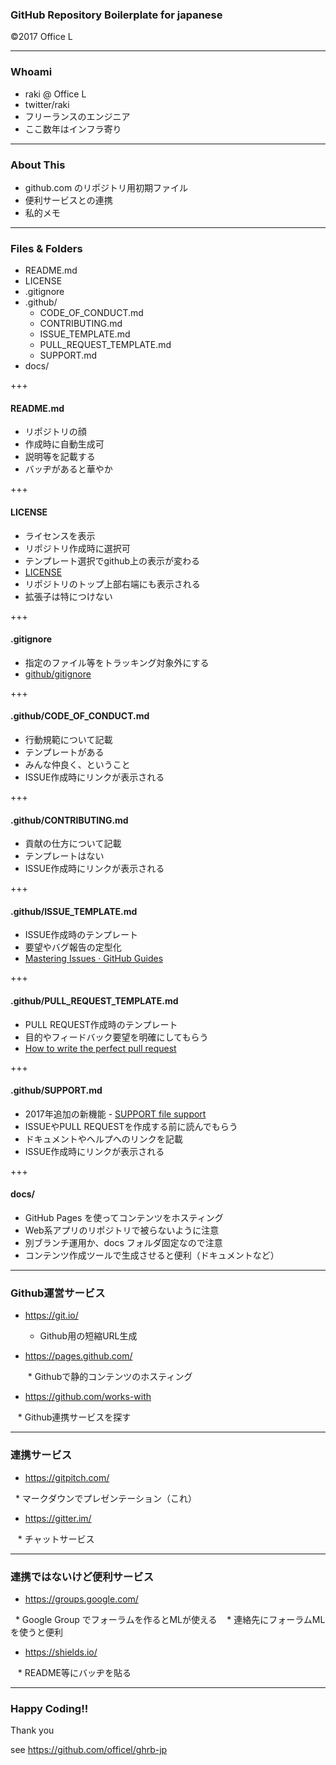 ### GitHub Repository Boilerplate for japanese

©2017 Office L 

---

### Whoami

* raki @ Office L
* twitter/raki
* フリーランスのエンジニア
* ここ数年はインフラ寄り

---

### About This

* github.com のリポジトリ用初期ファイル
* 便利サービスとの連携
* 私的メモ

---

### Files & Folders

* README.md
* LICENSE
* .gitignore
* .github/
    * CODE_OF_CONDUCT.md
    * CONTRIBUTING.md
    * ISSUE_TEMPLATE.md
    * PULL_REQUEST_TEMPLATE.md
    * SUPPORT.md
* docs/

+++

#### README.md

* リポジトリの顔
* 作成時に自動生成可
* 説明等を記載する
* バッヂがあると華やか

+++

#### LICENSE

* ライセンスを表示
* リポジトリ作成時に選択可
* テンプレート選択でgithub上の表示が変わる
* [LICENSE](https://github.com/officel/ghrb-jp/blob/master/LICENSE)
* リポジトリのトップ上部右端にも表示される
* 拡張子は特につけない

+++

#### .gitignore

* 指定のファイル等をトラッキング対象外にする
* [github/gitignore](https://github.com/github/gitignore)

+++

#### .github/CODE_OF_CONDUCT.md

* 行動規範について記載
* テンプレートがある
* みんな仲良く、ということ
* ISSUE作成時にリンクが表示される

+++

#### .github/CONTRIBUTING.md

* 貢献の仕方について記載
* テンプレートはない
* ISSUE作成時にリンクが表示される

+++

#### .github/ISSUE_TEMPLATE.md

* ISSUE作成時のテンプレート
* 要望やバグ報告の定型化
* [Mastering Issues · GitHub Guides](https://guides.github.com/features/issues/)

+++

#### .github/PULL_REQUEST_TEMPLATE.md

* PULL REQUEST作成時のテンプレート
* 目的やフィードバック要望を明確にしてもらう
* [How to write the perfect pull request](https://github.com/blog/1943-how-to-write-the-perfect-pull-request)

+++

#### .github/SUPPORT.md

* 2017年追加の新機能 - [SUPPORT file support](https://github.com/blog/2400-support-file-support)
* ISSUEやPULL REQUESTを作成する前に読んでもらう
* ドキュメントやヘルプへのリンクを記載
* ISSUE作成時にリンクが表示される

+++

#### docs/

* GitHub Pages を使ってコンテンツをホスティング
* Web系アプリのリポジトリで被らないように注意
* 別ブランチ運用か、docs フォルダ固定なので注意
* コンテンツ作成ツールで生成させると便利（ドキュメントなど）

---

### Github運営サービス

* https://git.io/

    * Github用の短縮URL生成

* https://pages.github.com/

    * Githubで静的コンテンツのホスティング

* https://github.com/works-with

    * Github連携サービスを探す

---

### 連携サービス

* https://gitpitch.com/

    * マークダウンでプレゼンテーション（これ）

* https://gitter.im/

    * チャットサービス

---

### 連携ではないけど便利サービス

* https://groups.google.com/

    * Google Group でフォーラムを作るとMLが使える
    * 連絡先にフォーラムMLを使うと便利

* https://shields.io/

    * README等にバッヂを貼る

---

### Happy Coding!!

Thank you

see https://github.com/officel/ghrb-jp
